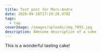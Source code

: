 ```yaml
---
title: Test post for Marc-Andre
date: 2020-09-18T17:19:28.978Z
tags:
  - tag
coverImage: /images/uploads/img_7093.jpg
description: AWesome description of a cake
---
```

This is a wonderful tasting cake!